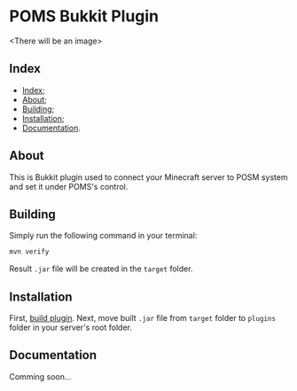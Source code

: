 # POMS Bukkit Plugin

\<There will be an image>

## Index

- [Index](#index);
- [About](#about);
- [Building](#building);
- [Installation](#installation);
- [Documentation](#documentation).

## About

This is Bukkit plugin used to connect your Minecraft server to POSM system and set it under POMS's control.

## Building

Simply run the following command in your terminal:

```sh
mvn verify
```

Result `.jar` file will be created in the `target` folder.

## Installation

First, [build plugin](#building). Next, move built `.jar` file from `target` folder to `plugins` folder in
your server's root folder.

## Documentation

Comming soon...
